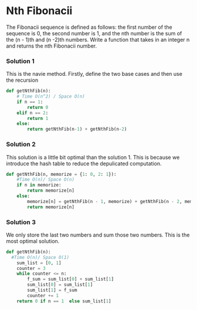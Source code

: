 
# Nth Fibonacii

The Fibonacii sequence is defined as follows: the first number
of the sequence is 0, the second number is 1, and the nth number
is the sum of the (n - 1)th and (n -2)th numbers. Write a function
that takes in an integer n and returns the nth Fibonacii number.



### Solution 1
This is the navie method. Firstly, define the two base cases and
then use the recursion

```python
def getNthFib(n):
	# Time O(n^2) / Space O(n)
    if n == 1:
		return 0
	elif n == 2:
		return 1
	else:
		return getNthFib(n-1) + getNthFib(n-2)
```

### Solution 2
This solution is a little bit optimal than the solution 1. This is
because we introduce the hash table to reduce the depulicated
computation.

```python
def getNthFib(n, memorize = {1: 0, 2: 1}):
    #Time O(n)/ Space O(n)
	if n in memorize:
		return memorize[n]
	else:
		memorize[n] = getNthFib(n - 1, memorize) + getNthFib(n - 2, memorize)
		return memorize[n]
```

### Solution 3
We only store the last two numbers and sum those two
numbers. This is the most optimal solution. 

```python
def getNthFib(n):
  #Time O(n)/ Space O(1)
	sum_list = [0, 1]
	counter = 3
	while counter <= n:
		f_sum = sum_list[0] + sum_list[1]
		sum_list[0] = sum_list[1]
		sum_list[1] = f_sum
		counter += 1
	return 0 if n == 1  else sum_list[1]
```
